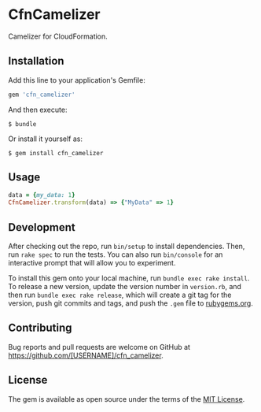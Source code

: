 # CfnCamelizer

Camelizer for CloudFormation.

## Installation

Add this line to your application's Gemfile:

```ruby
gem 'cfn_camelizer'
```

And then execute:

    $ bundle

Or install it yourself as:

    $ gem install cfn_camelizer

## Usage

```ruby
data = {my_data: 1}
CfnCamelizer.transform(data) => {"MyData" => 1}
```

## Development

After checking out the repo, run `bin/setup` to install dependencies. Then, run `rake spec` to run the tests. You can also run `bin/console` for an interactive prompt that will allow you to experiment.

To install this gem onto your local machine, run `bundle exec rake install`. To release a new version, update the version number in `version.rb`, and then run `bundle exec rake release`, which will create a git tag for the version, push git commits and tags, and push the `.gem` file to [rubygems.org](https://rubygems.org).

## Contributing

Bug reports and pull requests are welcome on GitHub at https://github.com/[USERNAME]/cfn_camelizer.

## License

The gem is available as open source under the terms of the [MIT License](https://opensource.org/licenses/MIT).
